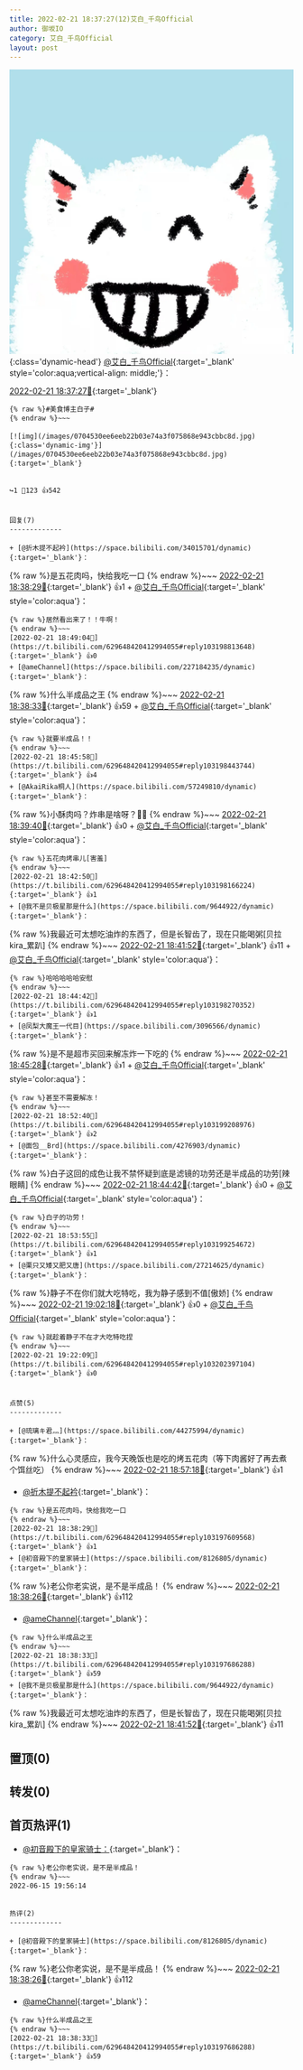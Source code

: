 ```yaml
---
title: 2022-02-21 18:37:27(12)艾白_千鸟Official
author: 御坂IO
category: 艾白_千鸟Official
layout: post
---
```


![img](/images/9ae8b9445fd0665cc014d9080156a45271be73c6.jpg){:class='dynamic-head'}
[@艾白_千鸟Official](https://space.bilibili.com/334537711/dynamic){:target='_blank' style='color:aqua;vertical-align: middle;'}：

[2022-02-21 18:37:27🔗](https://t.bilibili.com/629648420412994055){:target='_blank'}

~~~
{% raw %}#美食博主白子#
{% endraw %}~~~

[![img](/images/0704530ee6eeb22b03e74a3f075868e943cbbc8d.jpg){:class='dynamic-img'}](/images/0704530ee6eeb22b03e74a3f075868e943cbbc8d.jpg){:target='_blank'}


↪️1 💬123 👍542


回复(7)
-------------

+ [@折木提不起衿](https://space.bilibili.com/34015701/dynamic){:target='_blank'}：
~~~
{% raw %}是五花肉吗，快给我吃一口
{% endraw %}~~~
[2022-02-21 18:38:29🔗](https://t.bilibili.com/629648420412994055#reply103197609568){:target='_blank'} 👍1
    + [@艾白_千鸟Official](https://space.bilibili.com/334537711/dynamic){:target='_blank' style='color:aqua'}：
~~~
{% raw %}居然看出来了！！牛啊！
{% endraw %}~~~
[2022-02-21 18:49:04🔗](https://t.bilibili.com/629648420412994055#reply103198813648){:target='_blank'} 👍0
+ [@ameChannel](https://space.bilibili.com/227184235/dynamic){:target='_blank'}：
~~~
{% raw %}什么半成品之王
{% endraw %}~~~
[2022-02-21 18:38:33🔗](https://t.bilibili.com/629648420412994055#reply103197686288){:target='_blank'} 👍59
    + [@艾白_千鸟Official](https://space.bilibili.com/334537711/dynamic){:target='_blank' style='color:aqua'}：
~~~
{% raw %}就要半成品！！
{% endraw %}~~~
[2022-02-21 18:45:58🔗](https://t.bilibili.com/629648420412994055#reply103198443744){:target='_blank'} 👍4
+ [@AkaiRika桐人](https://space.bilibili.com/57249810/dynamic){:target='_blank'}：
~~~
{% raw %}小酥肉吗？炸串是啥呀？🤤🤤
{% endraw %}~~~
[2022-02-21 18:39:40🔗](https://t.bilibili.com/629648420412994055#reply103197730144){:target='_blank'} 👍0
    + [@艾白_千鸟Official](https://space.bilibili.com/334537711/dynamic){:target='_blank' style='color:aqua'}：
~~~
{% raw %}五花肉烤串儿[害羞]
{% endraw %}~~~
[2022-02-21 18:42:50🔗](https://t.bilibili.com/629648420412994055#reply103198166224){:target='_blank'} 👍1
+ [@我不是贝极星那是什么](https://space.bilibili.com/9644922/dynamic){:target='_blank'}：
~~~
{% raw %}我最近可太想吃油炸的东西了，但是长智齿了，现在只能喝粥[贝拉kira_累趴]
{% endraw %}~~~
[2022-02-21 18:41:52🔗](https://t.bilibili.com/629648420412994055#reply103197900368){:target='_blank'} 👍11
    + [@艾白_千鸟Official](https://space.bilibili.com/334537711/dynamic){:target='_blank' style='color:aqua'}：
~~~
{% raw %}哈哈哈哈哈安慰
{% endraw %}~~~
[2022-02-21 18:44:42🔗](https://t.bilibili.com/629648420412994055#reply103198270352){:target='_blank'} 👍1
+ [@凤梨大魔王一代目](https://space.bilibili.com/3096566/dynamic){:target='_blank'}：
~~~
{% raw %}是不是超市买回来解冻炸一下吃的
{% endraw %}~~~
[2022-02-21 18:45:28🔗](https://t.bilibili.com/629648420412994055#reply103198299856){:target='_blank'} 👍1
    + [@艾白_千鸟Official](https://space.bilibili.com/334537711/dynamic){:target='_blank' style='color:aqua'}：
~~~
{% raw %}甚至不需要解冻！
{% endraw %}~~~
[2022-02-21 18:52:40🔗](https://t.bilibili.com/629648420412994055#reply103199208976){:target='_blank'} 👍2
+ [@面包__Brd](https://space.bilibili.com/4276903/dynamic){:target='_blank'}：
~~~
{% raw %}白子这回的成色让我不禁怀疑到底是滤镜的功劳还是半成品的功劳[辣眼睛]
{% endraw %}~~~
[2022-02-21 18:44:42🔗](https://t.bilibili.com/629648420412994055#reply103198328048){:target='_blank'} 👍0
    + [@艾白_千鸟Official](https://space.bilibili.com/334537711/dynamic){:target='_blank' style='color:aqua'}：
~~~
{% raw %}白子的功劳！
{% endraw %}~~~
[2022-02-21 18:53:55🔗](https://t.bilibili.com/629648420412994055#reply103199254672){:target='_blank'} 👍1
+ [@栗只又矮又肥又唐](https://space.bilibili.com/27214625/dynamic){:target='_blank'}：
~~~
{% raw %}静子不在你们就大吃特吃，我为静子感到不值[傲娇]
{% endraw %}~~~
[2022-02-21 19:02:18🔗](https://t.bilibili.com/629648420412994055#reply103200332576){:target='_blank'} 👍0
    + [@艾白_千鸟Official](https://space.bilibili.com/334537711/dynamic){:target='_blank' style='color:aqua'}：
~~~
{% raw %}就趁着静子不在才大吃特吃捏
{% endraw %}~~~
[2022-02-21 19:22:09🔗](https://t.bilibili.com/629648420412994055#reply103202397104){:target='_blank'} 👍0


点赞(5)
-------------

+ [@琉璃キ君灬](https://space.bilibili.com/44275994/dynamic){:target='_blank'}：
~~~
{% raw %}什么心灵感应，我今天晚饭也是吃的烤五花肉（等下肉酱好了再去煮个饵丝吃）
{% endraw %}~~~
[2022-02-21 18:57:18🔗](https://t.bilibili.com/629648420412994055#reply103199700496){:target='_blank'} 👍1
+ [@折木提不起衿](https://space.bilibili.com/34015701/dynamic){:target='_blank'}：
~~~
{% raw %}是五花肉吗，快给我吃一口
{% endraw %}~~~
[2022-02-21 18:38:29🔗](https://t.bilibili.com/629648420412994055#reply103197609568){:target='_blank'} 👍1
+ [@初音殿下的皇家骑士](https://space.bilibili.com/8126805/dynamic){:target='_blank'}：
~~~
{% raw %}老公你老实说，是不是半成品！
{% endraw %}~~~
[2022-02-21 18:38:26🔗](https://t.bilibili.com/629648420412994055#reply103197681728){:target='_blank'} 👍112
+ [@ameChannel](https://space.bilibili.com/227184235/dynamic){:target='_blank'}：
~~~
{% raw %}什么半成品之王
{% endraw %}~~~
[2022-02-21 18:38:33🔗](https://t.bilibili.com/629648420412994055#reply103197686288){:target='_blank'} 👍59
+ [@我不是贝极星那是什么](https://space.bilibili.com/9644922/dynamic){:target='_blank'}：
~~~
{% raw %}我最近可太想吃油炸的东西了，但是长智齿了，现在只能喝粥[贝拉kira_累趴]
{% endraw %}~~~
[2022-02-21 18:41:52🔗](https://t.bilibili.com/629648420412994055#reply103197900368){:target='_blank'} 👍11


置顶(0)
-------------



转发(0)
-------------



首页热评(1)
-------------

+ [@初音殿下的皇家骑士：](https://space.bilibili.com/8126805/dynamic){:target='_blank'}：
~~~
{% raw %}老公你老实说，是不是半成品！
{% endraw %}~~~
2022-06-15 19:56:14


热评(2)
-------------

+ [@初音殿下的皇家骑士](https://space.bilibili.com/8126805/dynamic){:target='_blank'}：
~~~
{% raw %}老公你老实说，是不是半成品！
{% endraw %}~~~
[2022-02-21 18:38:26🔗](https://t.bilibili.com/629648420412994055#reply103197681728){:target='_blank'} 👍112
+ [@ameChannel](https://space.bilibili.com/227184235/dynamic){:target='_blank'}：
~~~
{% raw %}什么半成品之王
{% endraw %}~~~
[2022-02-21 18:38:33🔗](https://t.bilibili.com/629648420412994055#reply103197686288){:target='_blank'} 👍59


